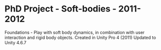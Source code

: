 # PhD Project - Soft-bodies - 2011-2012 #


Foundations - Play with soft body dynamics, in combination with user interaction and rigid body objects. Created in Unity Pro 4 (2011) Updated to Unity 4.6.7
